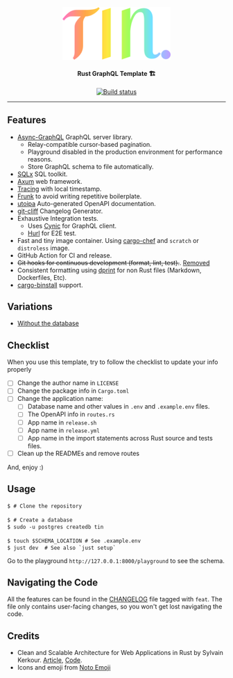 <div align="center">

<img src='docs/logo.svg' width=250px />

<br/>
<h4>Rust GraphQL Template 🏗️</h4>

<a href="https://github.com/azzamsa/tin/actions/workflows/ci.yml">
    <img src="https://github.com/azzamsa/tin/actions/workflows/ci.yml/badge.svg" alt="Build status" />
  </a>

</div>

---

## Features

- [Async-GraphQL](https://github.com/async-graphql/async-graphql) GraphQL server library.
  - Relay-compatible cursor-based pagination.
  - Playground disabled in the production environment for performance reasons.
  - Store GraphQL schema to file automatically.
- [SQLx](https://github.com/launchbadge/sqlx) SQL toolkit.
- [Axum](https://github.com/tokio-rs/axum) web framework.
- [Tracing](https://github.com/tokio-rs/tracing) with local timestamp.
- [Frunk](https://github.com/lloydmeta/frunk) to avoid writing repetitive boilerplate.
- [utoipa](https://github.com/juhaku/utoipa) Auto-generated OpenAPI documentation.
- [git-cliff](https://github.com/orhun/git-cliff) Changelog Generator.
- Exhaustive Integration tests.
  - Uses [Cynic](https://github.com/obmarg/cynic) for GraphQL client.
  - [Hurl](https://github.com/Orange-OpenSource/hurl) for E2E test.
- Fast and tiny image container. Using [cargo-chef](https://github.com/LukeMathWalker/cargo-chef) and `scratch` or `distroless` image.
- GitHub Action for CI and release.
- ~~Git hooks for continuous development (format, lint, test).~~. [Removed](https://github.com/azzamsa/tin/commit/d9906164db7eb30cf66e2ed32edb220c0787fe13)
- Consistent formatting using [dprint](https://github.com/dprint/dprint) for non Rust files (Markdown, Dockerfiles, Etc).
- [cargo-binstall](https://github.com/cargo-bins/cargo-binstall) support.

## Variations

- [Without the database](https://github.com/azzamsa/tin/tree/no-database)

## Checklist

When you use this template, try to follow the checklist to update your info properly

- [ ] Change the author name in `LICENSE`
- [ ] Change the package info in `Cargo.toml`
- [ ] Change the application name:
  - [ ] Database name and other values in `.env` and `.example.env` files.
  - [ ] The OpenAPI info in `routes.rs`
  - [ ] App name in `release.sh`
  - [ ] App name in `release.yml`
  - [ ] App name in the import statements across Rust source and tests files.
- [ ] Clean up the READMEs and remove routes

And, enjoy :)

## Usage

```shell
$ # Clone the repository

$ # Create a database
$ sudo -u postgres createdb tin

$ touch $SCHEMA_LOCATION # See .example.env
$ just dev  # See also `just setup`
```

Go to the playground `http://127.0.0.1:8000/playground` to see the schema.

## Navigating the Code

All the features can be found in the [CHANGELOG](CHANGELOG.md) file tagged with `feat`.
The file only contains user-facing changes, so you won't get lost navigating the code.

## Credits

- Clean and Scalable Architecture for Web Applications in Rust by Sylvain Kerkour. [Article](https://kerkour.com/rust-web-application-clean-architecture), [Code](https://github.com/skerkour/bloom-legacy/tree/v2-e2ee).
- Icons and emoji from [Noto Emoji](https://github.com/googlefonts/noto-emoji)
